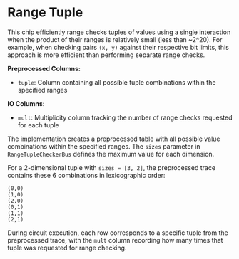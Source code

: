 # Range Tuple

This chip efficiently range checks tuples of values using a single interaction when the product of their ranges is relatively small (less than ~2^20). For example, when checking pairs `(x, y)` against their respective bit limits, this approach is more efficient than performing separate range checks.

**Preprocessed Columns:**
- `tuple`: Column containing all possible tuple combinations within the specified ranges

**IO Columns:**
- `mult`: Multiplicity column tracking the number of range checks requested for each tuple

The implementation creates a preprocessed table with all possible value combinations within the specified ranges. The `sizes` parameter in `RangeTupleCheckerBus` defines the maximum value for each dimension.

For a 2-dimensional tuple with `sizes = [3, 2]`, the preprocessed trace contains these 6 combinations in lexicographic order:
```
(0,0)
(1,0)
(2,0)
(0,1)
(1,1)
(2,1)
```

During circuit execution, each row corresponds to a specific tuple from the preprocessed trace, with the `mult` column recording how many times that tuple was requested for range checking.

